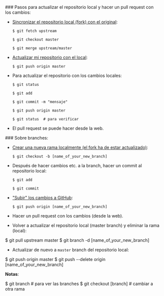 ### Pasos para actualizar el repositorio local y hacer un pull request con los cambios:

- [Sincronizar el repositorio local (fork) con el original](https://help.github.com/articles/syncing-a-fork/):

      $ git fetch upstream 

      $ git checkout master

      $ git merge upstream/master

- [Actualizar mi repositorio con el local](https://help.github.com/articles/pushing-to-a-remote/):

      $ git push origin master

- Para actualizar el repositorio con los cambios locales:

      $ git status

      $ git add

      $ git commit -m "mensaje"

      $ git push origin master

      $ git status  # para verificar

- El pull request se puede hacer desde la web.


### Sobre branches:

- [Crear una nueva rama localmente (el fork ha de estar actualizado)](https://github.com/Kunena/Kunena-Forum/wiki/Create-a-new-branch-with-git-and-manage-branches):

      $ git checkout -b [name_of_your_new_branch]

- Después de hacer cambios etc. a la branch, hacer un commit al repositorio local:

      $ git add

      $ git commit

- ["Subir" los cambios a GitHub](http://blog.scottlowe.org/2015/01/27/using-fork-branch-git-workflow/):

      $ git push origin [name_of_your_new_branch]

- Hacer un pull request con los cambios (desde la web).

- Volver a actualizar el repositorio local (master branch) y eliminar la rama (local):

$ git pull upstream master
$ git branch -d [name_of_your_new_branch]

- Actualizar de nuevo a `master` branch del repositorio local:

$ git push origin master
$ git push --delete origin [name_of_your_new_branch]

**Notas**:

$ git branch # para ver las branches
$ git checkout [branch] # cambiar a otra rama

